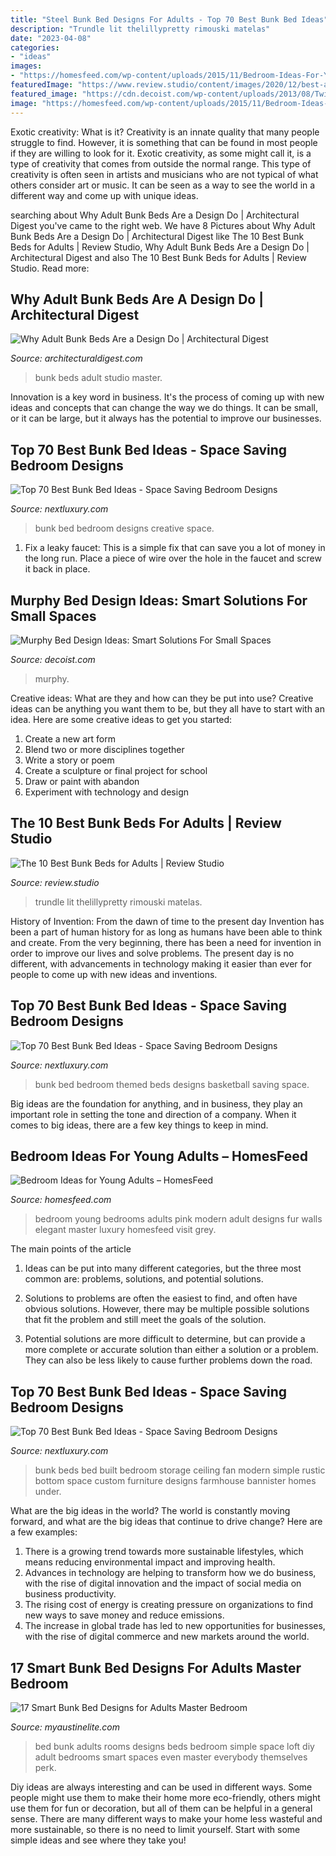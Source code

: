 ```yaml
---
title: "Steel Bunk Bed Designs For Adults - Top 70 Best Bunk Bed Ideas"
description: "Trundle lit thelillypretty rimouski matelas"
date: "2023-04-08"
categories:
- "ideas"
images:
- "https://homesfeed.com/wp-content/uploads/2015/11/Bedroom-Ideas-For-Young-Adults-With-Modern-And-Elegant-Style.jpg"
featuredImage: "https://www.review.studio/content/images/2020/12/best-adult-bunk-beds.jpg"
featured_image: "https://cdn.decoist.com/wp-content/uploads/2013/08/Twin-Murphy-bunk-beds-take-over-at-night.jpg"
image: "https://homesfeed.com/wp-content/uploads/2015/11/Bedroom-Ideas-For-Young-Adults-With-Modern-And-Elegant-Style.jpg"
---
```



Exotic creativity: What is it?
Creativity is an innate quality that many people struggle to find. However, it is something that can be found in most people if they are willing to look for it. Exotic creativity, as some might call it, is a type of creativity that comes from outside the normal range. This type of creativity is often seen in artists and musicians who are not typical of what others consider art or music. It can be seen as a way to see the world in a different way and come up with unique ideas.

	

		
searching about Why Adult Bunk Beds Are a Design Do | Architectural Digest you've came to the right web. We have 8 Pictures about Why Adult Bunk Beds Are a Design Do | Architectural Digest like The 10 Best Bunk Beds for Adults | Review Studio, Why Adult Bunk Beds Are a Design Do | Architectural Digest and also The 10 Best Bunk Beds for Adults | Review Studio. Read more:
		
    
## Why Adult Bunk Beds Are A Design Do | Architectural Digest

<img loading=lazy src="https://media.architecturaldigest.com/photos/580fb8396eaed60c48f5b784/master/pass/Studio-Lifestyle-adult-bunk-beds_01.jpg" onerror="this.onerror=null;this.src='https://tse2.mm.bing.net/th?id=OIP.yzUOzbnBn2nM_JJUDoPHowHaKg&amp;pid=15.1';" alt="Why Adult Bunk Beds Are a Design Do | Architectural Digest">

_Source: architecturaldigest.com_

>bunk beds adult studio master. 

	

Innovation is a key word in business. It's the process of coming up with new ideas and concepts that can change the way we do things. It can be small, or it can be large, but it always has the potential to improve our businesses.

    
## Top 70 Best Bunk Bed Ideas - Space Saving Bedroom Designs

<img loading=lazy src="https://nextluxury.com/wp-content/uploads/creative-bunk-bed-ideas.jpg" onerror="this.onerror=null;this.src='https://tse1.mm.bing.net/th?id=OIP.0GZ2K1t3TB8Tc5jWxMBg4QHaIp&amp;pid=15.1';" alt="Top 70 Best Bunk Bed Ideas - Space Saving Bedroom Designs">

_Source: nextluxury.com_

>bunk bed bedroom designs creative space. 

	

1. Fix a leaky faucet: This is a simple fix that can save you a lot of money in the long run. Place a piece of wire over the hole in the faucet and screw it back in place.

    
## Murphy Bed Design Ideas: Smart Solutions For Small Spaces

<img loading=lazy src="https://cdn.decoist.com/wp-content/uploads/2013/08/Twin-Murphy-bunk-beds-take-over-at-night.jpg" onerror="this.onerror=null;this.src='https://tse2.mm.bing.net/th?id=OIP.jIuE-SP0MBTuqy-JJtxWjwHaE2&amp;pid=15.1';" alt="Murphy Bed Design Ideas: Smart Solutions For Small Spaces">

_Source: decoist.com_

>murphy. 

	

Creative ideas: What are they and how can they be put into use?
Creative ideas can be anything you want them to be, but they all have to start with an idea. Here are some creative ideas to get you started: 
1. Create a new art form 
2. Blend two or more disciplines together 
3. Write a story or poem 
4. Create a sculpture or final project for school 
5. Draw or paint with abandon 
6. Experiment with technology and design 

    
## The 10 Best Bunk Beds For Adults | Review Studio

<img loading=lazy src="https://www.review.studio/content/images/2020/12/best-adult-bunk-beds.jpg" onerror="this.onerror=null;this.src='https://tse3.mm.bing.net/th?id=OIP.RWGKK2ZuY3-TuK22inyjWAHaHa&amp;pid=15.1';" alt="The 10 Best Bunk Beds for Adults | Review Studio">

_Source: review.studio_

>trundle lit thelillypretty rimouski matelas. 

	

History of Invention: From the dawn of time to the present day
Invention has been a part of human history for as long as humans have been able to think and create. From the very beginning, there has been a need for invention in order to improve our lives and solve problems. The present day is no different, with advancements in technology making it easier than ever for people to come up with new ideas and inventions.

    
## Top 70 Best Bunk Bed Ideas - Space Saving Bedroom Designs

<img loading=lazy src="http://nextluxury.com/wp-content/uploads/basketball-court-themed-bunk-bed-ideas.jpg" onerror="this.onerror=null;this.src='https://tse4.mm.bing.net/th?id=OIP.BZaPLGcSBqs4nDFtn9hPewAAAA&amp;pid=15.1';" alt="Top 70 Best Bunk Bed Ideas - Space Saving Bedroom Designs">

_Source: nextluxury.com_

>bunk bed bedroom themed beds designs basketball saving space. 

	

Big ideas are the foundation for anything, and in business, they play an important role in setting the tone and direction of a company. When it comes to big ideas, there are a few key things to keep in mind. 

    
## Bedroom Ideas For Young Adults – HomesFeed

<img loading=lazy src="https://homesfeed.com/wp-content/uploads/2015/11/Bedroom-Ideas-For-Young-Adults-With-Modern-And-Elegant-Style.jpg" onerror="this.onerror=null;this.src='https://tse3.mm.bing.net/th?id=OIP.nBI8JFCNHXdYoSwBoimDZAHaEo&amp;pid=15.1';" alt="Bedroom Ideas for Young Adults – HomesFeed">

_Source: homesfeed.com_

>bedroom young bedrooms adults pink modern adult designs fur walls elegant master luxury homesfeed visit grey. 

	

The main points of the article
1. Ideas can be put into many different categories, but the three most common are: problems, solutions, and potential solutions.
2. Solutions to problems are often the easiest to find, and often have obvious solutions. However, there may be multiple possible solutions that fit the problem and still meet the goals of the solution.

3. Potential solutions are more difficult to determine, but can provide a more complete or accurate solution than either a solution or a problem. They can also be less likely to cause further problems down the road.

    
## Top 70 Best Bunk Bed Ideas - Space Saving Bedroom Designs

<img loading=lazy src="http://nextluxury.com/wp-content/uploads/olive-green-simple-bunk-bed-ideas-with-bottom-storage.jpg" onerror="this.onerror=null;this.src='https://tse4.mm.bing.net/th?id=OIP.GCz6Pcmm_ahrj7H-StpIywHaG7&amp;pid=15.1';" alt="Top 70 Best Bunk Bed Ideas - Space Saving Bedroom Designs">

_Source: nextluxury.com_

>bunk beds bed built bedroom storage ceiling fan modern simple rustic bottom space custom furniture designs farmhouse bannister homes under. 

	

What are the big ideas in the world?
The world is constantly moving forward, and what are the big ideas that continue to drive change? Here are a few examples: 
1. There is a growing trend towards more sustainable lifestyles, which means reducing environmental impact and improving health. 
2. Advances in technology are helping to transform how we do business, with the rise of digital innovation and the impact of social media on business productivity. 
3. The rising cost of energy is creating pressure on organizations to find new ways to save money and reduce emissions. 
4. The increase in global trade has led to new opportunities for businesses, with the rise of digital commerce and new markets around the world.

    
## 17 Smart Bunk Bed Designs For Adults Master Bedroom

<img loading=lazy src="http://www.myaustinelite.com/wp-content/uploads/2015/02/bunk-bed-for-adults-for-small-rooms.jpg?d07f32" onerror="this.onerror=null;this.src='https://tse4.mm.bing.net/th?id=OIP.iXRfSyI2c5-RoJzMHQuN8gHaFj&amp;pid=15.1';" alt="17 Smart Bunk Bed Designs for Adults Master Bedroom">

_Source: myaustinelite.com_

>bed bunk adults rooms designs beds bedroom simple space loft diy adult bedrooms smart spaces even master everybody themselves perk. 

	

Diy ideas are always interesting and can be used in different ways. Some people might use them to make their home more eco-friendly, others might use them for fun or decoration, but all of them can be helpful in a general sense. There are many different ways to make your home less wasteful and more sustainable, so there is no need to limit yourself. Start with some simple ideas and see where they take you!

